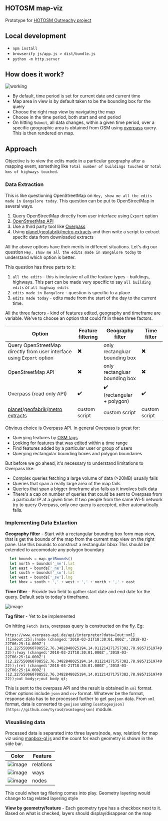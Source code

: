 ## HOTOSM map-viz
Prototype for [HOTOSM Outreachy project](https://www.outreachy.org/2018-may-august/communities/humanitarian-openstreetmap-team/#create-a-reusable-map-visualization)

## Local development
* `npm install`
* `browserify js/app.js > dist/bundle.js`
* `python -m http.server`

## How does it work?
![working](https://user-images.githubusercontent.com/12103383/37751157-e53a5512-2db6-11e8-87f3-3531a1444fe7.gif)

* By default, time period is set for current date and current time
* Map area in view is by default taken to be the bounding box for the query
* Choose the right map view by navigating the map
* Choose in the time period, both start and end period
* On hitting `Submit`, all data changes, within a given time period, over a specific geographic area is obtained from OSM using [overpass](https://overpass-turbo.eu/) query. This is then rendered on map.

## Approach

Objective is to view the edits made in a particular geography after a mapping event, something like `Total number of buildings touched` or `Total kms of highways touched`.

### Data Extraction 

This is like questioning OpenStreetMap on `Hey, show me all the edits made in Bangalore today`. This question can be put to OpenStreetMap in several ways. 

1. Query OpenStreetMap directly from user interface using `Export` option
2. [OpenStreetMap API](https://wiki.openstreetmap.org/wiki/API)
3. Use a third party tool like [Overpass](overpass-turbo.eu)
4. Using [planet](https://planet.openstreetmap.org/)/[geofabrik](http://download.geofabrik.de/)/[metro extracts](https://mapzen.com/documentation/metro-extracts/) and then write a script to extract specifc data from downloaded extracts 

All the above options have their merits in different situations. 
Let's dig our question `Hey, show me all the edits made in Bangalore today` to understand which option is better.

This question has three parts to it:
1. `all the edits` - this is inclusive of all the feature types - buildings, highways. This part can be made very specific to say `all building edits` or `all highway edits`
2. `edits made in Bangalore` - question is specific to a place
3. `edits made today` - edits made from the start of the day to the current time. 

All the three factors - kind of features edited, geography and timeframe are variable. We've to choose an option that could fit in these three factors.

Option|Feature filtering|Geography filter|Time filter
------|-----------------|----------------|-----------
Query OpenStreetMap directly from user interface using `Export` option| :heavy_multiplication_x:|only rectangluar bounding box|:heavy_multiplication_x:
OpenStreetMap API|:heavy_multiplication_x:|only rectangluar bounding box|:heavy_multiplication_x:
Overpass (read only API)|:heavy_check_mark:|:heavy_check_mark: (rectangular + polygon)|:heavy_check_mark:
[planet](https://planet.openstreetmap.org/)/[geofabrik](http://download.geofabrik.de/)/[metro extracts](https://mapzen.com/documentation/metro-extracts/)|custom script|custom script|custom script

Obvious choice is Overpass API. In general Overpass is great for:

- Querying features by [OSM tags](https://wiki.openstreetmap.org/wiki/Tags)
- Looking for features that was edited within a time range
- Find features added by a particular user or group of users
- Querying rectangular bounding boxes and polygon boundaries

But before we go ahead, it's necessary to understand limitations to Overpass like:

- Complex queries fetching a large volume of data (>20MB) usually fails
- Queries that span a really large area of the map fails
- Queries that span a bigger timeframe also fails as it involves bulk data
- There's a cap on number of queries that could be sent to Overpass from a particular IP at a given time. If two people from the same Wi-fi network try to query Overpass, only one query is accepted, other automatically fails.

### Implementing Data Extaction

**Geography filter** - Start with a rectangular bounding box form map view, that is get the bounds of the map from the current map view on the right pane. Use this bounds to construct a rectangular bbox This should be extended to accomodate any polygon boundary

```javascript
  let bounds = map.getBounds()
  let north = bounds['_ne'].lat
  let east = bounds['_ne'].lng
  let south = bounds['_sw'].lat
  let west = bounds['_sw'].lng
  let bbox = south + ',' + west + ',' + north + ',' + east
  ```

**Time filter** - Provide two field to gather start date and end date for the query. Default sets to today's timeframe.

![image](https://user-images.githubusercontent.com/12103383/37754543-ef84723a-2dc7-11e8-9642-306330ccbb52.png)

**Tag filter** - Yet to be implemented

On hitting `Fetch Data`, overpass query is constructed on the fly. Eg:

```https://www.overpass-api.de/api/interpreter?data=[out:xml][timeout:25];(node (changed:'2018-03-21T18:30:01.000Z','2018-03-22T06:25:14.000Z') (12.227550060708552,76.3482848025194,14.011214271757382,78.9857151974922));(way (changed:'2018-03-21T18:30:01.000Z','2018-03-22T06:25:14.000Z')(12.227550060708552,76.3482848025194,14.011214271757382,78.9857151974922));(rel (changed:'2018-03-21T18:30:01.000Z','2018-03-22T06:25:14.000Z') (12.227550060708552,76.3482848025194,14.011214271757382,78.9857151974922));out body;>;out body qt;```

This is sent to the overpass API and the result is obtained in `xml` format. Other options include `json` and `csv` format. Whatever be the format, response data has to be processed further to get `geojson` data. From `xml` format, data is converted to `geojson` using `[osmtogeojson](https://github.com/tyrasd/osmtogeojson)` module.

### Visualising data

Processed data is separated into three layers(node, way, relation) for map viz using [mapbox-gl js](https://www.mapbox.com/mapbox-gl-js/api/) and the count for each geometry is shown in the side bar. 

Color|Feature
------|--------
![image](https://user-images.githubusercontent.com/12103383/37755046-e11aa7ee-2dc9-11e8-902c-68d7a14a9877.png)|relations
![image](https://user-images.githubusercontent.com/12103383/37755077-fca271ea-2dc9-11e8-871b-a942b64f4481.png)|ways
![image](https://user-images.githubusercontent.com/12103383/37755094-0bfb70a6-2dca-11e8-9102-ff78b259d37e.png)|nodes

This could when tag filering comes into play. Geometry layering would change to tag related layering style

**View by geometry/feature** - Each geometry type has a checkbox next to it. Based on what is checked, layers should display/disappear on the map



 
